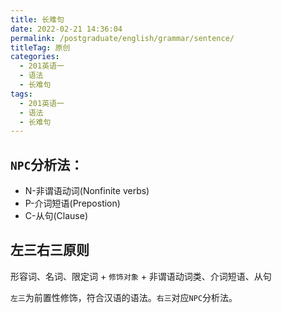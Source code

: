 ```yaml
---
title: 长难句
date: 2022-02-21 14:36:04
permalink: /postgraduate/english/grammar/sentence/
titleTag: 原创
categories:
  - 201英语一
  - 语法
  - 长难句
tags:
  - 201英语一
  - 语法
  - 长难句
---
```

## `NPC`分析法：
* N-非谓语动词(Nonfinite verbs)
* P-介词短语(Prepostion)
* C-从句(Clause)

## 左三右三原则
形容词、名词、限定词 + `修饰对象` + 非谓语动词类、介词短语、从句

`左三`为前置性修饰，符合汉语的语法。`右三`对应`NPC`分析法。
<!-- more -->
